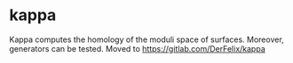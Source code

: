 # kappa
Kappa computes the homology of the moduli space of surfaces. Moreover, generators can be tested. Moved to https://gitlab.com/DerFelix/kappa
